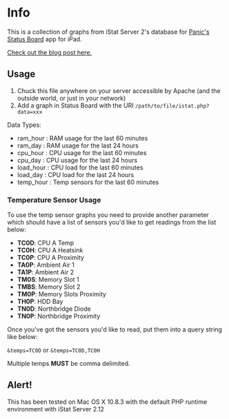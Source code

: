 # Info
This is a collection of graphs from iStat Server 2's database for [Panic's Status Board](http://panic.com/statusboard/) app for iPad.

[Check out the blog post here.](http://www.yesdevnull.net/2013/05/istat-server-graphs-for-status-board/)

## Usage
1. Chuck this file anywhere on your server accessible by Apache (and the outside world, or just in your network)
2. Add a graph in Status Board with the URI ```/path/to/file/istat.php?data=xxx```

Data Types:
* ram_hour  : RAM usage for the last 60 minutes
* ram_day   : RAM usage for the last 24 hours
* cpu_hour  : CPU usage for the last 60 minutes
* cpu_day   : CPU usage for the last 24 hours
* load_hour : CPU load for the last 60 minutes
* load_day  : CPU load for the last 24 hours
* temp_hour : Temp sensors for the last 60 minutes

### Temperature Sensor Usage
To use the temp sensor graphs you need to provide another parameter which should have a list of sensors
you'd like to get readings from the list below:

* __TC0D__: CPU A Temp
* __TC0H__: CPU A Heatsink
* __TC0P__: CPU A Proximity
* __TA0P__: Ambient Air 1
* __TA1P__: Ambient Air 2
* __TM0S__: Memory Slot 1
* __TMBS__: Memory Slot 2
* __TM0P__: Memory Slots Proximity
* __TH0P__: HDD Bay
* __TN0D__: Northbridge Diode
* __TN0P__: Northbridge Proximity

Once you've got the sensors you'd like to read, put them into a query string like below:

```&temps=TC0D``` or ```&temps=TC0D,TC0H```

Multiple temps __MUST__ be comma delimited.

## Alert!
This has been tested on Mac OS X 10.8.3 with the default PHP runtime environment with iStat Server 2.12
